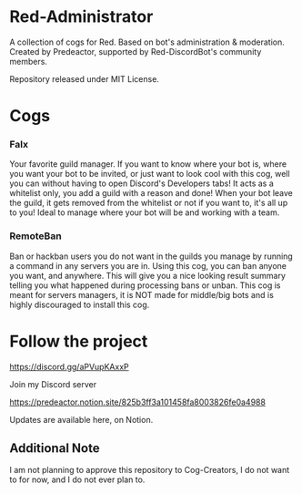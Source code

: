 # Red-Administrator

A collection of cogs for Red. Based on bot's administration & moderation.
Created by Predeactor, supported by Red-DiscordBot's community members.

Repository released under MIT License.

# Cogs

### Falx

Your favorite guild manager.
If you want to know where your bot is, where you want your bot to be invited, or just want to look cool with this cog, well you can without having to open Discord's Developers tabs!
It acts as a whitelist only, you add a guild with a reason and done!
When your bot leave the guild, it gets removed from the whitelist or not if you want to, it's all up to you! Ideal to manage where your bot will be and working with a team.

### RemoteBan

Ban or hackban users you do not want in the guilds you manage by running a command in any servers you are in.
Using this cog, you can ban anyone you want, and anywhere. This will give you a nice looking result summary telling you what happened during processing bans or unban.
This cog is meant for servers managers, it is NOT made for middle/big bots and is highly discouraged to install this cog.

# Follow the project

https://discord.gg/aPVupKAxxP

Join my Discord server

https://predeactor.notion.site/825b3ff3a101458fa8003826fe0a4988

Updates are available here, on Notion.

## Additional Note

I am not planning to approve this repository to Cog-Creators, I do not want to for now, and I do not ever plan to.

